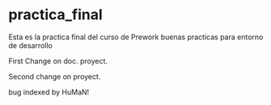 # practica_final
Esta es la practica final del curso de Prework buenas practicas para entorno de desarrollo

First Change on doc. proyect.

Second change on proyect.

bug indexed by HuMaN!


